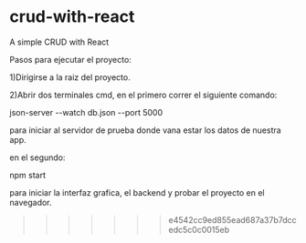 
# crud-with-react
A simple CRUD with React

Pasos para ejecutar el proyecto:

1)Dirigirse a la raiz del proyecto.

2)Abrir dos terminales cmd,
 en el primero correr el siguiente comando:

json-server --watch db.json --port 5000

para iniciar al servidor de prueba donde vana estar los datos de nuestra app.

en el segundo:

npm start

para iniciar la interfaz grafica, el backend y probar el proyecto en el navegador.



>>>>>>> e4542cc9ed855ead687a37b7dccedc5c0c0015eb
